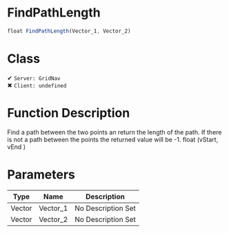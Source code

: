 # FindPathLength
```js
float FindPathLength(Vector_1, Vector_2)
```
# Class
✔ `Server: GridNav`  
✖ `Client: undefined`  

# Function Description
Find a path between the two points an return the length of the path. If there is not a path between the points the returned value will be -1. float (vStart, vEnd )
# Parameters
Type|Name|Description
--|--|--
Vector|Vector_1|No Description Set
Vector|Vector_2|No Description Set
